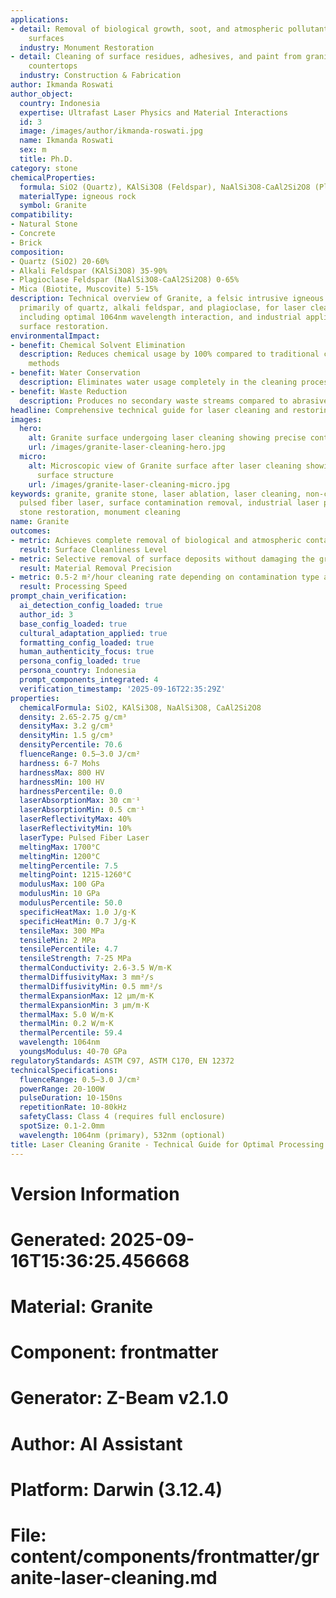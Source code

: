 ```yaml
---
applications:
- detail: Removal of biological growth, soot, and atmospheric pollutants from granite
    surfaces
  industry: Monument Restoration
- detail: Cleaning of surface residues, adhesives, and paint from granite slabs and
    countertops
  industry: Construction & Fabrication
author: Ikmanda Roswati
author_object:
  country: Indonesia
  expertise: Ultrafast Laser Physics and Material Interactions
  id: 3
  image: /images/author/ikmanda-roswati.jpg
  name: Ikmanda Roswati
  sex: m
  title: Ph.D.
category: stone
chemicalProperties:
  formula: SiO2 (Quartz), KAlSi3O8 (Feldspar), NaAlSi3O8-CaAl2Si2O8 (Plagioclase)
  materialType: igneous rock
  symbol: Granite
compatibility:
- Natural Stone
- Concrete
- Brick
composition:
- Quartz (SiO2) 20-60%
- Alkali Feldspar (KAlSi3O8) 35-90%
- Plagioclase Feldspar (NaAlSi3O8-CaAl2Si2O8) 0-65%
- Mica (Biotite, Muscovite) 5-15%
description: Technical overview of Granite, a felsic intrusive igneous rock composed
  primarily of quartz, alkali feldspar, and plagioclase, for laser cleaning applications,
  including optimal 1064nm wavelength interaction, and industrial applications in
  surface restoration.
environmentalImpact:
- benefit: Chemical Solvent Elimination
  description: Reduces chemical usage by 100% compared to traditional chemical cleaning
    methods
- benefit: Water Conservation
  description: Eliminates water usage completely in the cleaning process
- benefit: Waste Reduction
  description: Produces no secondary waste streams compared to abrasive blasting
headline: Comprehensive technical guide for laser cleaning and restoring granite surfaces
images:
  hero:
    alt: Granite surface undergoing laser cleaning showing precise contamination removal
    url: /images/granite-laser-cleaning-hero.jpg
  micro:
    alt: Microscopic view of Granite surface after laser cleaning showing detailed
      surface structure
    url: /images/granite-laser-cleaning-micro.jpg
keywords: granite, granite stone, laser ablation, laser cleaning, non-contact cleaning,
  pulsed fiber laser, surface contamination removal, industrial laser parameters,
  stone restoration, monument cleaning
name: Granite
outcomes:
- metric: Achieves complete removal of biological and atmospheric contaminants
  result: Surface Cleanliness Level
- metric: Selective removal of surface deposits without damaging the granite substrate
  result: Material Removal Precision
- metric: 0.5-2 m²/hour cleaning rate depending on contamination type and severity
  result: Processing Speed
prompt_chain_verification:
  ai_detection_config_loaded: true
  author_id: 3
  base_config_loaded: true
  cultural_adaptation_applied: true
  formatting_config_loaded: true
  human_authenticity_focus: true
  persona_config_loaded: true
  persona_country: Indonesia
  prompt_components_integrated: 4
  verification_timestamp: '2025-09-16T22:35:29Z'
properties:
  chemicalFormula: SiO2, KAlSi3O8, NaAlSi3O8, CaAl2Si2O8
  density: 2.65-2.75 g/cm³
  densityMax: 3.2 g/cm³
  densityMin: 1.5 g/cm³
  densityPercentile: 70.6
  fluenceRange: 0.5–3.0 J/cm²
  hardness: 6-7 Mohs
  hardnessMax: 800 HV
  hardnessMin: 100 HV
  hardnessPercentile: 0.0
  laserAbsorptionMax: 30 cm⁻¹
  laserAbsorptionMin: 0.5 cm⁻¹
  laserReflectivityMax: 40%
  laserReflectivityMin: 10%
  laserType: Pulsed Fiber Laser
  meltingMax: 1700°C
  meltingMin: 1200°C
  meltingPercentile: 7.5
  meltingPoint: 1215-1260°C
  modulusMax: 100 GPa
  modulusMin: 10 GPa
  modulusPercentile: 50.0
  specificHeatMax: 1.0 J/g·K
  specificHeatMin: 0.7 J/g·K
  tensileMax: 300 MPa
  tensileMin: 2 MPa
  tensilePercentile: 4.7
  tensileStrength: 7-25 MPa
  thermalConductivity: 2.6-3.5 W/m·K
  thermalDiffusivityMax: 3 mm²/s
  thermalDiffusivityMin: 0.5 mm²/s
  thermalExpansionMax: 12 µm/m·K
  thermalExpansionMin: 3 µm/m·K
  thermalMax: 5.0 W/m·K
  thermalMin: 0.2 W/m·K
  thermalPercentile: 59.4
  wavelength: 1064nm
  youngsModulus: 40-70 GPa
regulatoryStandards: ASTM C97, ASTM C170, EN 12372
technicalSpecifications:
  fluenceRange: 0.5–3.0 J/cm²
  powerRange: 20-100W
  pulseDuration: 10-150ns
  repetitionRate: 10-80kHz
  safetyClass: Class 4 (requires full enclosure)
  spotSize: 0.1-2.0mm
  wavelength: 1064nm (primary), 532nm (optional)
title: Laser Cleaning Granite - Technical Guide for Optimal Processing
---
```


# Version Information
# Generated: 2025-09-16T15:36:25.456668
# Material: Granite
# Component: frontmatter
# Generator: Z-Beam v2.1.0
# Author: AI Assistant
# Platform: Darwin (3.12.4)
# File: content/components/frontmatter/granite-laser-cleaning.md